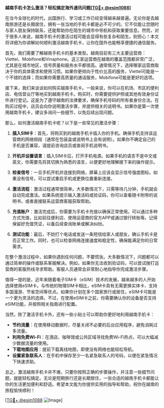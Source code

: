 **越南手机卡怎么激活？轻松搞定海外通讯问题[[TG💪+ @esim1088](https://t.me/s/esim1088)]**

在当今全球化的时代，出国旅行、学习或工作已经变得越来越普遍。无论你是去越南旅游还是长期居住，拥有一张当地的手机卡都是必不可少的。它不仅能让您随时与家人朋友保持联系，还能帮助你在陌生的城市中导航和获取重要信息。然而，对于很多人来说，越南手机卡的激活过程可能会显得有些复杂和陌生。别担心！本文将详细为你讲解如何顺利激活越南手机卡，让你在国外也能畅享便捷的通信服务。

首先，我们需要了解越南手机卡的基本类型。越南目前有三大主要运营商：Viettel、Mobifone和Vinaphone。这三家运营商在越南的覆盖范围都非常广泛，尤其是在城市地区，信号质量和服务水平都很高。通常情况下，选择哪家运营商取决于你的具体需求和使用习惯。如果你更倾向于性价比高的服务，Viettel可能是一个不错的选择；而如果你需要高质量的通话服务，Mobifone可能是更好的选项。

接下来，我们来谈谈如何购买越南手机卡。一般来说，你可以在机场、市区的便利店、电信营业厅等地买到越南手机卡。购买时，你需要提供护照或其他有效身份证件进行登记。这是为了遵守越南的法律要求，确保手机号码的所有者身份合法。在购买过程中，店员会向你说明激活步骤，并提供相关的说明书。如果你是第一次使用越南手机卡，建议多询问一些细节，以免后续出现问题。

那么，如何激活越南手机卡呢？以下是一些常见的激活步骤：

1. **插入SIM卡**：首先，将购买到的越南手机卡插入你的手机。确保手机支持该运营商的网络频段（通常在包装盒或说明书上会有说明）。如果你不确定自己的手机是否兼容，请提前咨询店员或查阅手机说明书。

2. **开机并设置语言**：插入SIM卡后，打开手机电源。如果手机的语言不是中文或英文，你需要先将其切换为熟悉的语言，以便更好地理解接下来的操作提示。

3. **检查信号**：一旦手机开机并连接到网络，屏幕上应该会显示信号强度图标。如果没有信号，可以尝试重启手机或更换位置重新连接。

4. **激活流程**：激活过程通常很简单。大多数情况下，只需等待几分钟，手机就会自动完成激活。如果系统提示输入激活码或验证码，你可以查看随卡附带的说明书，或者直接联系运营商客服获取帮助。

5. **充值账户**：激活完成后，你需要为手机卡充值以确保正常使用。可以通过多种方式充值，比如前往便利店、使用运营商的官方APP或通过银行转账等。记得保留好充值凭证，以备后续查询账单或解决纠纷。

6. **测试功能**：最后，不妨打个电话或发送一条短信给家人或朋友，确认手机卡是否正常工作。同时，也可以检查网络连接速度和稳定性，确保能满足你的日常需求。

在整个激活过程中，如果你遇到任何问题，不要慌张。大多数情况下，问题都可以通过简单的操作或联系客服解决。例如，如果你无法收到验证码，可以尝试拨打运营商的客服热线寻求帮助。客服人员通常会非常耐心地指导你完成激活步骤。

值得一提的是，近年来随着电子SIM卡（eSIM）技术的发展，越来越多的人开始选择使用eSIM卡。与传统的物理SIM卡相比，eSIM卡具有无需更换实体卡、支持多国漫游、节省空间等优点。如果你计划在多个国家旅行或居住，eSIM卡可能是一个更为灵活的选择。不过，在使用eSIM卡之前，你需要确认你的设备是否支持eSIM功能，并按照相关指南进行配置。

当然，除了激活手机卡外，还有一些小贴士可以帮助你更好地利用越南手机卡：

- **节约流量**：在使用移动数据时，尽量关闭不必要的后台应用程序，避免消耗过多流量。
- **利用免费Wi-Fi**：在酒店、咖啡馆或公共区域寻找免费Wi-Fi热点，可以大幅减少数据流量的使用。
- **下载地图应用**：提前下载离线地图，即使没有网络也能轻松导航。
- **设置紧急联系人**：在手机中保存至少一名紧急联系人的号码，以便在紧急情况下快速求助。

总之，激活越南手机卡并不难，只要你按照正确的步骤操作，并注意一些细节问题，就能轻松搞定。无论是短期旅行还是长期居住，一张合适的越南手机卡都能让你的生活更加便利和舒适。希望本文能为你提供实用的指导和帮助，祝你在越南的旅程愉快顺利！

[[TG💪+ @esim1088](https://t.me/s/esim1088) ![Image](https://i.postimg.cc/4NQfJmqS/Snipaste-2025-05-13-00-14-12.png)]